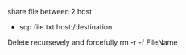 share file between 2 host
- scp file.txt host:/destination

Delete recursevely and forcefully 
rm -r -f FileName
